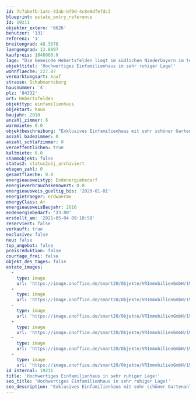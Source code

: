 ```yaml
---
id: 7c7abefb-1a4c-43ab-bf9d-4c8e8dfefdc3
blueprint: estate_entry_reference
Id: 19211
objektnr_extern: '6626'
benutzer: '131'
referenz: '1'
breitengrad: 48.3878
laengengrad: 12.8097
kaufpreis: 1048000.0
lage: "Die Gemeinde Hebertsfelden liegt im südlichen Niederbayern im tertiären Hügelland am Oberlauf der Rott zwischen den Städten Eggenfelden und Pfarrkirchen. \r\n\r\nDie Gemeinde zählt 3820 Einwohner und hat einen Haltepunkt an der Bahnstrecke Passau–Neumarkt-Sankt Veit. \r\n\r\nIn Herbertsfelden  befinden sich Industrie-, Handwerks- und Dienstleistungsbetriebe, Gaststätten, Medizinische Einrichtungen, Kindergärten u. eine Grund u. Hauptschule.\r\nRealschulen und Gymnasien sind in Eggenfelden und Pfarrkirchen, Fachoberschulen in Pfarrkirchen.\r\n\r\nGroßer Beliebtheit erfreuen sich die beheizten Freibäder der nahen Städte Eggenfelden und Pfarrkirchen, ebenso auch die Thermalbäder des Rottaler Bäderdreieckes.\r\nIm Gemeindebereich Hebertsfelden finden sich umfangreiche Möglichkeiten zur sportlichen Betätigung. \r\nSportverein Hebertsfelden (Fußball, Tennis, Stockschützen, Gymnastik, Nordic Walking)\r\nSportclub Gollerbach (Damen-, Mädchen- und Herrenfußball)\r\n\r\nEin Zubringer zu den mittelalterlichen Jakobswegen führte auch durch das Rottal und damit auch durch die Gemeinde Hebertsfelden. Die Jakobskirche in Rottenstuben dürfte eine Station auf dem Pilgerweg nach Santiago de Compostella gewesen sein, um dort den hl. Jakobus d. Ä. zu verehren."
objekttitel: 'Hochwertiges Einfamilienhaus in sehr ruhiger Lage!'
wohnflaeche: 227.87
vermarktungsart: kauf
strasse: Schabmannsberg
hausnummer: '4'
plz: '84332'
ort: Hebertsfelden
objekttyp: einfamilienhaus
objektart: haus
baujahr: 2010
anzahl_zimmer: 6
warmmiete: 0.0
objektbeschreibung: "Exklusives Einfamilienhaus mit sehr schöner Gartenanlage und Außenpool in Hebertsfelden.\r\n\r\nDieses gepflegte freistehende und sehr hochwertig errichtete Einfamilienhaus wurde im Jahr 2010 erbaut und verfügt über ca. 227,87 m² Wohnfläche. Bei der Bauausführung wurde auf höchste Qualität und viel Liebe zum Detail geachtet. Der schön gestaltete Garten mit Pool erstreckt sich über rund 2.150 m².\r\n\r\nDas Erdgeschoss verfügt über ein großzügiges Wohnzimmer mit Kachelofen, sowie eine große Küche mit Essbereich im lichtdurchfluteten Wintergarten. Durch die bodentiefen Fenster über 2 Seiten hat man freie Sicht auf den Außenpool und den schön gestalteten Garten. Zudem erreichen Sie über die geräumige Diele, einen Hauswirtschaftsraum, eine Waschküche, eine Speisekammer und ein Gäste WC. Über die Waschküche haben Sie zudem, bequem Zugang zur Garage, so gelangen Sie bei schlechten Wetter, trocken aus oder in das Haus.\r\n\r\nIm Obergeschoss erwartet Sie ein gemütliches und helles Elternschlafzimmer mit angrenzendem Ankleidezimmer, zwei freundliche Kinderzimmer, ein Büro und das Tageslichtbad mit Wanne, Dusche und Doppelwaschtisch, sowie der Dielenbereich.\r\n\r\nIm Keller befindet sich die Haustechnik, ein Holzlagerraum, ein kleines Duschbad und zusätzlich noch viel Platz für Hobby, Lagerung u. Bevorratung.\r\n\r\nBesondere Ausstattungsmerkmale, sind die hochwertig verbauten Materialien, die Fußbodenheizung in allen Räumen, ein Kachelofen (Sonderanfertigung),  die Wohnraumlüftung, die PV-Anlage, eine Wasserzisterne, sowie die Sicherheitstechnik im Haus.\r\n\r\nEin großartiger Platz zum Wohlfühlen, durch den großen Garten mit Obstbäumen findet sich viel Platz für Sitz- und Liegemöglichkeiten der zu gemeinsamen Grillabenden mit Freunden und Familie einlädt. \r\n\r\nDas Objekt wird noch vollständig eingezäunt, so sind Sie im Garten ideal vor neugierigen Blicken geschützt und können sich wunderbar erholen und die herrliche Ruhe genießen.\r\n\r\nDetaillierte Bilder zum Objekt, erhalten Sie gerne auf Anfrage."
anzahl_badezimmer: 0
anzahl_schlafzimmer: 0
veroeffentlichen: true
kaltmiete: 0.0
stammobjekt: false
status2: status2obj_archiviert
etagen_zahl: 0
gesamtflaeche: 0.0
energieausweistyp: Endenergiebedarf
energieverbrauchskennwert: 0.0
energieausweis_gueltig_bis: '2020-01-01'
energietraeger: erdwaerme
energyClass: A+
energieausweisBaujahr: 2010
endenergiebedarf: '23.00'
erstellt_am: '2021-05-04 09:10:58'
reserviert: false
verkauft: true
exclusive: false
neu: false
top_angebot: false
preisreduktion: false
courtage_frei: false
objekt_des_tages: false
estate_images:
  -
    type: image
    url: 'https://image.onoffice.de/smart20/Objekte/VRImmobilienGmbH/19211/4430ef8c-9dc6-4ded-8a40-ab838ccb122f.jpg'
  -
    type: image
    url: 'https://image.onoffice.de/smart20/Objekte/VRImmobilienGmbH/19211/1397beee-e2f5-493d-a81c-0eefba77aab6.jpg'
  -
    type: image
    url: 'https://image.onoffice.de/smart20/Objekte/VRImmobilienGmbH/19211/679d5a48-a1d0-445c-a3c3-d78b02dbc705.jpg'
  -
    type: image
    url: 'https://image.onoffice.de/smart20/Objekte/VRImmobilienGmbH/19211/ef4ad6d2-8042-476f-8ab7-086e1e3ccd61.jpg'
  -
    type: image
    url: 'https://image.onoffice.de/smart20/Objekte/VRImmobilienGmbH/19211/6c98ffe0-339b-4425-b01c-d51eec42b438.jpg'
  -
    type: image
    url: 'https://image.onoffice.de/smart20/Objekte/VRImmobilienGmbH/19211/29e18eb6-9713-4ba8-85cb-02415331acd0.jpg'
id_internal: 19211
title: 'Hochwertiges Einfamilienhaus in sehr ruhiger Lage!'
seo_title: 'Hochwertiges Einfamilienhaus in sehr ruhiger Lage!'
seo_description: "Exklusives Einfamilienhaus mit sehr schöner Gartenanlage und Außenpool in Hebertsfelden.\r\n\r\nDieses gepflegte freistehende und sehr hochwertig errichtete Einfa"
---
```

